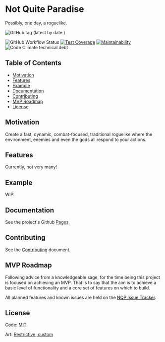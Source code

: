 
# Not Quite Paradise
Possibly, one day, a roguelike.

![GitHub tag (latest by date
  )](https://img.shields.io/github/v/tag/Snayff/notquiteparadise?label=version)
  
  ![GitHub
 Workflow Status](https://img.shields.io/github/workflow/status/Snayff/notquiteparadise/Not%20Quite%20Paradise) 
 [![Test Coverage](https://api.codeclimate.com/v1/badges/949315f916b1125113cb/test_coverage)](https://codeclimate.com/github/Snayff/notquiteparadise/test_coverage)
 [![Maintainability](https://api.codeclimate.com/v1/badges/949315f916b1125113cb/maintainability)](https://codeclimate.com/github/Snayff/notquiteparadise/maintainability) 
 ![Code Climate
  technical debt](https://img.shields.io/codeclimate/tech-debt/Snayff/notquiteparadise) 


## Table of Contents
- [Motivation](#motivation)
- [Features](#features)
- [Example](#example)
- [Documentation](#documentation)
- [Contributing](#contributing)
- [MVP Roadmap](#mvp-roadmap)
- [License](#license)

## Motivation
Create a fast, dynamic, combat-focused, traditional roguelike where the environment, enemies and even the gods all
 respond to your
 actions. 

## Features
Currently, not very many!

## Example
WIP.

## Documentation
See the project's Github [Pages].

[Pages]: https://snayff.github.io/notquiteparadise/

## Contributing
See the [Contributing] document.

[Contributing]: CONTRIBUTING.md

## MVP Roadmap
Following advice from a knowledgeable sage, for the time being this project is focused on achieving an MVP. That is
 to say that the aim is to achieve a basic level of functionality and a core set of features on which to build.

All planned features and known issues are held on the [NQP Issue Tracker]. 

[NQP Issue Tracker]: https://nqp.myjetbrains.com/youtrack/issues


## License
Code: [MIT](https://tldrlegal.com/license/mit-license)

Art: [Restrictive, custom](assets/asset_license.txt) 